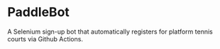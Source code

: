 # PaddleBot
 
A Selenium sign-up bot that automatically registers for platform tennis courts via Github Actions. 